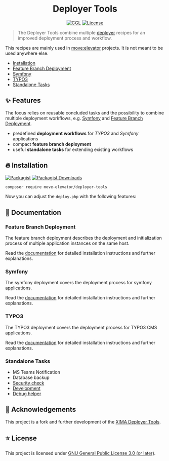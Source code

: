 <div align="center">

# Deployer Tools

[![CGL](https://img.shields.io/github/actions/workflow/status/move-elevator/deployer-tools/cgl.yml?label=cgl&logo=github)](https://github.com/move-elevator/deployer-tools/actions/workflows/cgl.yml)
[![License](https://img.shields.io/github/license/move-elevator/deployer-tools)](LICENSE.md)

</div>

> The Deployer Tools combine multiple [deployer](https://deployer.org/) recipes for an improved deployment process and workflow.

This recipes are mainly used in [move:elevator](https://www.move-elevator.de/) projects. It is not meant to be used anywhere else.

- [Installation](#installation)
- [Feature Branch Deployment](#feature-branch-deployment)
- [Symfony](#symfony)
- [TYPO3](#typo3)
- [Standalone Tasks](#standalone-tasks)

## ✨ Features

The focus relies on reusable concluded tasks and the possibility to combine multiple deployment workflows, e.g. [Symfony](#symfony) and [Feature Branch Deployment](#feature-branch-deployment).

- predefined **deployment workflows** for *TYPO3* and *Symfony* applications
- compact **feature branch deployment**
- useful **standalone tasks** for extending existing workflows

## 🔥 Installation

[![Packagist](https://img.shields.io/packagist/v/move-elevator/deployer-tools?label=version&logo=packagist)](https://packagist.org/packages/move-elevator/deployer-tools)
[![Packagist Downloads](https://img.shields.io/packagist/dt/move-elevator/deployer-tools?color=brightgreen)](https://packagist.org/packages/move-elevator/deployer-tools)

```bash
composer require move-elevator/deployer-tools
```

Now you can adjust the `deploy.php` with the following features:

## 📝 Documentation

### Feature Branch Deployment

The feature branch deployment describes the deployment and initialization process of multiple application instances on the same host.

Read the [documentation](docs/FEATURE.md) for detailed installation instructions and further explanations.

### Symfony

The symfony deployment covers the deployment process for symfony applications.

Read the [documentation](docs/SYMFONY.md) for detailed installation instructions and further explanations.

### TYPO3

The TYPO3 deployment covers the deployment process for TYPO3 CMS applications.

Read the [documentation](docs/TYPO3.md) for detailed installation instructions and further explanations.

### Standalone Tasks
- MS Teams Notification
- Database backup
- [Security check](docs/SECURITY.md)
- [Development](docs/DEV.md)
- [Debug helper](docs/DEBUG.md)


## 💛 Acknowledgements

This project is a fork and further development of the [XIMA Deployer Tools](https://github.com/xima-media/xima-deployer-tools).

## ⭐ License

This project is licensed under [GNU General Public License 3.0 (or later)](LICENSE).
